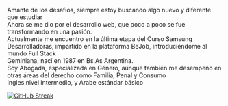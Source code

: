 Amante de los desafios, siempre estoy buscando algo nuevo y diferente que estudiar </br>
Ahora se me dio por el desarrollo web, que poco a poco se fue transformando en una pasión. </br>
Actualmente me encuentro en la última etapa del Curso Samsung Desarrolladoras, impartido en la plataforma BeJob, introduciéndome al mundo Full Stack </br>
Geminiana, nací en 1987 en Bs.As Argentina. </br>
Soy Abogada, especializada en Género, aunque también me desempeño en otras áreas del derecho como Familia, Penal y Consumo </br>
Ingles nivel intermedio, y Arabe estándar básico </br>

[![GitHub Streak](https://github-readme-streak-stats.herokuapp.com?user=noedenisel&theme=monokai&hide_border=true&date_format=j%20M%5B%20Y%5D)](https://git.io/streak-stats)
